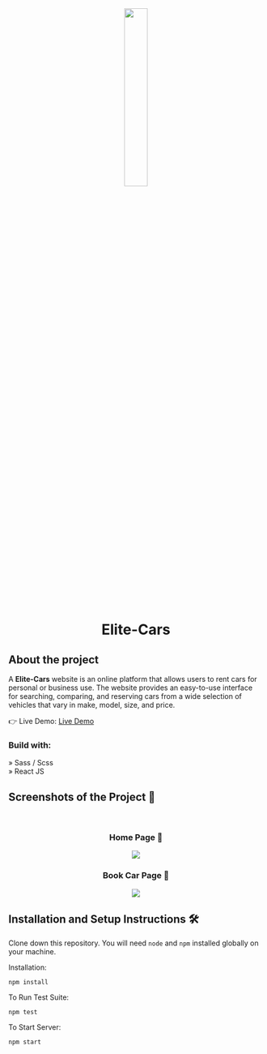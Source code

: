 <div align='center'><img style="width:30%" src='https://github.com/vaibhav1202dev/Elite-Cars/assets/142654068/1c96c6be-304d-4ce6-b5a9-4523112a6f3b.png'/></div>
<div align='center'><h1>Elite-Cars</h1></div>

<h2>About the project</h2>

  <p>A <b>Elite-Cars</b> website is an online platform that allows users to rent cars for personal or business use. The website provides an easy-to-use interface for searching, comparing, and reserving cars from a wide selection of vehicles that vary in make, model, size, and  price.</p>

👉 Live Demo: <a href='https://elite-cars-lilac.vercel.app/'>Live Demo</a>

<h3>Build with:</h3>

» Sass / Scss <br>
» React JS

<h2>Screenshots of the Project 📸</h2>
<br>
<h3 align='center'>Home Page 🏡</h3>

<div align='center'>
<img src='https://github.com/vaibhav1202dev/Elite-Cars/assets/142654068/719a9aab-11e0-40d6-94d8-c2df886965dd.png'/>
</div>

<h3 align='center'>Book Car Page 📝</h3>

<div align='center'>
<img src='https://github.com/vaibhav1202dev/Elite-Cars/assets/142654068/afa5ded4-8360-4dfd-8b77-d7b83daf84a1.png'/>
</div>

## <h2> Installation and Setup Instructions 🛠️</h2>

Clone down this repository. You will need `node` and `npm` installed globally on your machine.  

Installation:

`npm install`  

To Run Test Suite:  

`npm test`  

To Start Server:

`npm start` 

